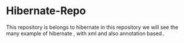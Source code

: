 # Hibernate-Repo
This repository is belongs to hibernate 
in this repository we will see the many example of hibernate , with xml and also annotation based..

